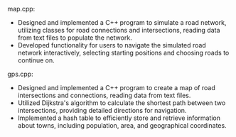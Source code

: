 map.cpp:
- Designed and implemented a C++ program to simulate a road network, utilizing classes for road connections and intersections, reading data from text files to populate the network.
- Developed functionality for users to navigate the simulated road network interactively, selecting starting positions and choosing roads to continue on.

gps.cpp:
- Designed and implemented a C++ program to create a map of road intersections and connections, reading data from text files.
- Utilized Dijkstra's algorithm to calculate the shortest path between two intersections, providing detailed directions for navigation.
- Implemented a hash table to efficiently store and retrieve information about towns, including population, area, and geographical coordinates.

